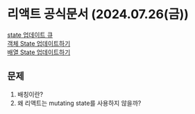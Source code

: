 # 리액트 공식문서 (2024.07.26(금))

[state 업데이트 큐](https://ko.react.dev/learn/queueing-a-series-of-state-updates)<br/>
[객체 State 업데이트하기](https://ko.react.dev/learn/updating-objects-in-state)<br/>
[배열 State 업데이트하기](https://ko.react.dev/learn/updating-arrays-in-state)

## 문제

1. 배칭이란?
2. 왜 리액트는 mutating state를 사용하지 않을까?
